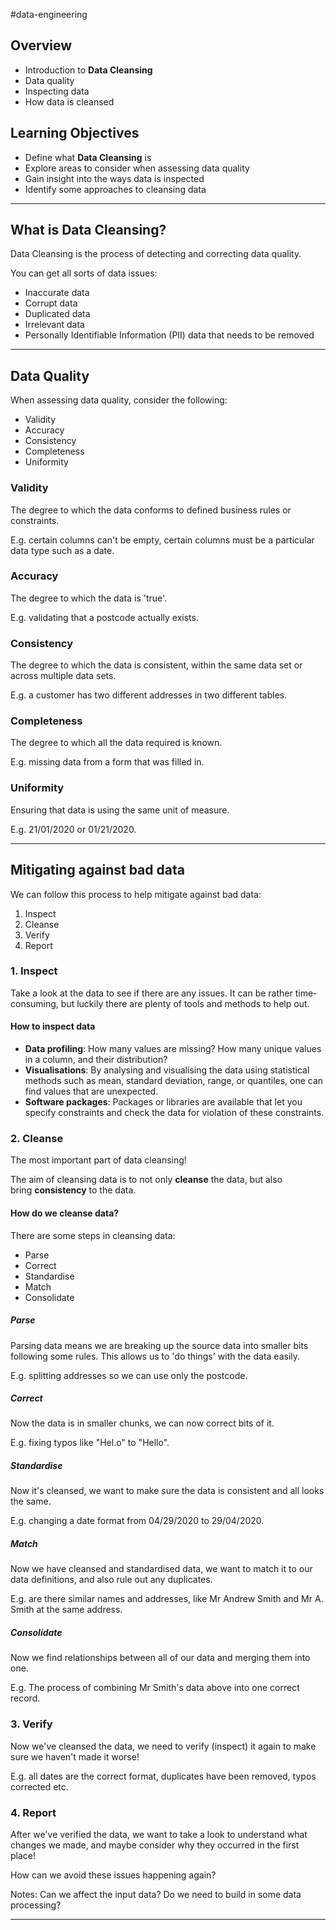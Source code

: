#data-engineering 

## Overview
- Introduction to **Data Cleansing**
- Data quality
- Inspecting data
- How data is cleansed


## Learning Objectives

- Define what **Data Cleansing** is
- Explore areas to consider when assessing data quality
- Gain insight into the ways data is inspected
- Identify some approaches to cleansing data

---
## What is Data Cleansing?

Data Cleansing is the process of detecting and correcting data quality.

You can get all sorts of data issues:

- Inaccurate data
- Corrupt data
- Duplicated data
- Irrelevant data
- Personally Identifiable Information (PII) data that needs to be removed

---
## Data Quality

When assessing data quality, consider the following:

- Validity
- Accuracy
- Consistency
- Completeness
- Uniformity


### Validity

The degree to which the data conforms to defined business rules or constraints.

E.g. certain columns can't be empty, certain columns must be a particular data type such as a date.

### Accuracy

The degree to which the data is 'true'.

E.g. validating that a postcode actually exists.

### Consistency

The degree to which the data is consistent, within the same data set or across multiple data sets.

E.g. a customer has two different addresses in two different tables.

### Completeness

The degree to which all the data required is known.

E.g. missing data from a form that was filled in.

### Uniformity

Ensuring that data is using the same unit of measure.

E.g. 21/01/2020 or 01/21/2020.

---

## Mitigating against bad data

We can follow this process to help mitigate against bad data:

1. Inspect
2. Cleanse
3. Verify
4. Report


### 1. Inspect

Take a look at the data to see if there are any issues. It can be rather time-consuming, but luckily there are plenty of tools and methods to help out.

#### How to inspect data

- **Data profiling**: How many values are missing? How many unique values in a column, and their distribution?
- **Visualisations**: By analysing and visualising the data using statistical methods such as mean, standard deviation, range, or quantiles, one can find values that are unexpected.
- **Software packages**: Packages or libraries are available that let you specify constraints and check the data for violation of these constraints.


### 2. Cleanse

The most important part of data cleansing!

The aim of cleansing data is to not only **cleanse** the data, but also bring **consistency** to the data.

#### How do we cleanse data?

There are some steps in cleansing data:

- Parse
- Correct
- Standardise
- Match
- Consolidate

##### Parse

Parsing data means we are breaking up the source data into smaller bits following some rules. This allows us to 'do things' with the data easily.

E.g. splitting addresses so we can use only the postcode.


##### Correct

Now the data is in smaller chunks, we can now correct bits of it.

E.g. fixing typos like "Hel.o" to "Hello".

##### Standardise

Now it's cleansed, we want to make sure the data is consistent and all looks the same.

E.g. changing a date format from 04/29/2020 to 29/04/2020.

##### Match

Now we have cleansed and standardised data, we want to match it to our data definitions, and also rule out any duplicates.

E.g. are there similar names and addresses, like Mr Andrew Smith and Mr A. Smith at the same address.

##### Consolidate

Now we find relationships between all of our data and merging them into one.

E.g. The process of combining Mr Smith's data above into one correct record.


### 3. Verify

Now we've cleansed the data, we need to verify (inspect) it again to make sure we haven't made it worse!

E.g. all dates are the correct format, duplicates have been removed, typos corrected etc.

### 4. Report

After we've verified the data, we want to take a look to understand what changes we made, and maybe consider why they occurred in the first place!

How can we avoid these issues happening again?

Notes: Can we affect the input data? Do we need to build in some data processing?

---